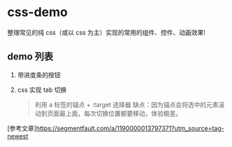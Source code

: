 # css-demo

整理常见的纯 css（或以 css 为主）实现的常用的组件、控件、动画效果!

## demo 列表

1. 带进度条的按钮

2. css 实现 tab 切换
   > 利用 a 标签的锚点 + :target 选择器
   > 缺点：因为锚点会将选中的元素滚动到页面最上面，每次切换位置都要移动，体验极差。

[参考文章]https://segmentfault.com/a/1190000013797371?utm_source=tag-newest
